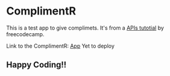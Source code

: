 # ComplimentR 
This is a test app to give complimets.
It's from a [APIs tutotial](https://www.youtube.com/watch?v=GZvSYJDk-us) by freecodecamp.

Link to the ComplimentR: [App](#)
Yet to deploy
## Happy Coding!!
